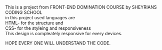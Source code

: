 This is a project from FRONT-END DOMINATION COURSE by SHEYRIANS CODING SCHOOL <br>
in this project used languages are <br>
HTML- for the structure and <br>
CSS- for the styleing and responsiveness <br> 
This design is compleately responsive for every devices. <br>

HOPE EVERY ONE WILL UNDERSTAND THE CODE.
